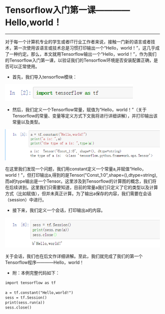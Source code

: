 # Tensorflow入门第一课————Hello,world！
---
对于每一个计算机专业的学生或者IT行业工作者来说，接触一门新的语言或者技术，第一次使用该语言或技术总是习惯打印输出一个“Hello，world！”，这几乎成了一种约定。那么，本文就用Tensorflow输出一个“Hello，world！”，作为我们的Tensorflow入门第一课，以验证我们的Tensorflow环境是否安装配置正确，是否可以正常使用。

* 首先，我们导入tensorflow模块：

![](/assets/TIM图片20180430115942.png)

* 然后，我们定义一个Tensorflow常量，赋值为“Hello，world！”（关于Tensorflow的常量、变量等定义方式下文我将进行详细讲解），并打印输出该常量以及类型。

![](/assets/TIM截图20180430120547.png)

在这里我们发现一个问题，我们用constant定义一个常量a,并赋值“Hello，world！”，但打印输出a,得到的是Tensor("Const_1:0",shape=(),dtype=string),而a的type输出是一个Tensor。这里涉及到Tensorflow的计算图的概念，我们将在后续讲到。这里我们只需要知道，目前的常量a我们只定义了它的类型以及计算方式（比如赋值），但并未真正计算。为了输出a保存的内容，我们需要在会话（session）中进行。

* 接下来，我们定义一个会话，打印输出a的内容。

![](/assets/TIM截图20180430121815.png)

关于会话，我们也在后文作详细讲解。至此，我们就完成了我们的第一个Tensorflow程序————Hello，world！

* 附：本例完整代码如下：

```
import tensorflow as tf

a = tf.constant("Hello,world!")
sess = tf.Session()
print(sess.run(a))
sess.close()
```



